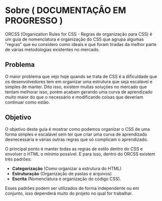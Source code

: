# Sobre ( DOCUMENTAÇÂO EM PROGRESSO )

ORCSS (Organization Rules for CSS - Regras de organização para CSS)  é um guia de nomenclatura e organização do CSS que agrupa algumas "regras" que eu considero como ideais e que foram tiradas da melhor parte de várias metodologias existentes no mercado.

## Problema

O maior problema que vejo hoje quando se trata de CSS é a dificuldade que os desenvolvedores tem em organizar uma estrutura que seja escalável e simples de manter. Dito isso, existem muitas soluções no mercado que tentam melhorar isso, porém acabam gerando uma curva de aprendizado muito maior do que o necessário e modificando coisas que deveriam continuar como estão.

## Objetivo

O objetivo deste guia é mostrar como podemos organizar o CSS de uma forma simples e escalável sem ter que criar uma curva de aprendizado desnecessária e várias outras regras que só complicam o aprendizado.

O principal ponto é manter todas as regras de estilo dentro do CSS e envolver o HTML o mínimo possível. E para isso, dentro do ORCSS existem três padrões:

- **Categorização** (Como organizar a estrutura do HTML)
- **Estruturação** (Organização de pastas e arquivos)
- **Escrita** (Nomenclatura e organização do código CSS).

Esses padrões podem ser utilizados de forma independente ou em conjunto, isso dependerá muito do projeto no qual for trabalhar.